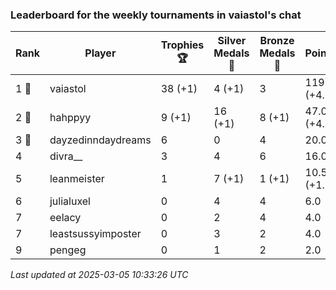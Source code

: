 ### Leaderboard for the weekly tournaments in vaiastol's chat
| Rank | Player | Trophies 🏆 | Silver Medals 🥈 | Bronze Medals 🥉 | Points |
|------|--------|-------------|------------------|------------------|--------|
| 1 🥇 | vaiastol | 38 (+1) | 4 (+1) | 3 | 119.5 (+4.0) |
| 2 🥈 | hahppyy | 9 (+1) | 16 (+1) | 8 (+1) | 47.0 (+4.5) |
| 3 🥉 | dayzedinndaydreams | 6 | 0 | 4 | 20.0 |
| 4 | divra__ | 3 | 4 | 6 | 16.0 |
| 5 | leanmeister | 1 | 7 (+1) | 1 (+1) | 10.5 (+1.5) |
| 6 | julialuxel | 0 | 4 | 4 | 6.0 |
| 7 | eelacy | 0 | 2 | 4 | 4.0 |
| 7 | leastsussyimposter | 0 | 3 | 2 | 4.0 |
| 9 | pengeg | 0 | 1 | 2 | 2.0 |

_Last updated at 2025-03-05 10:33:26 UTC_